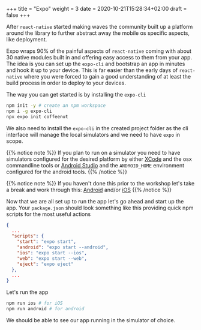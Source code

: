 +++
title = "Expo"
weight = 3
date = 2020-10-21T15:28:34+02:00
draft = false
+++

After `react-native` started making waves the community built up a platform around the library to further abstract away
the mobile os specific aspects, like deployment.

Expo wraps 90% of the painful aspects of `react-native` coming with about 30 native modules built in and offering easy
access to them from your app. The idea is you can set up the `expo-cli` and bootstrap an app in minutes and hook it up
to your device. This is far easier than the early days of `react-native` where you were forced to gain a good
understanding of at least the build process in order to deploy to your devices.

The way you can get started is by installing the `expo-cli`

```bash
npm init -y # create an npm workspace
npm i -g expo-cli
npx expo init coffeenut
```

We also need to install the `expo-cli` in the created project folder as the cli interface will manage the local
simulators and we need to have `expo` in scope.

{{% notice note %}}
If you plan to run on a simulator you need to have simulators configured for the desired platform by either [XCode](https://developer.apple.com/xcode/) and the osx commandline tools or
[Android Studio](https://developer.android.com/studio) and the `ANDROID_HOME` environment configured for the android tools.
{{% /notice %}}

{{% notice note %}}
If you haven't done this prior to the workshop let's take a break and work through this:
[Android](https://developer.android.com/studio/run/managing-avds) and/or
[iOS](https://docs.experitest.com/display/TC/AS+-+Connecting+An+iOS+Emulator)
{{% /notice %}}

Now that we are all set up to run the app let's go ahead and start up the app. Your `package.json` should look something
like this providing quick npm scripts for the most useful actions

```json
{
  ...
  "scripts": {
    "start": "expo start",
    "android": "expo start --android",
    "ios": "expo start --ios",
    "web": "expo start --web",
    "eject": "expo eject"
  },
  ...
}
```

Let's run the app
```bash
npm run ios # for iOS
npm run android # for android
```

We should be able to see our app running in the simulator of choice.

